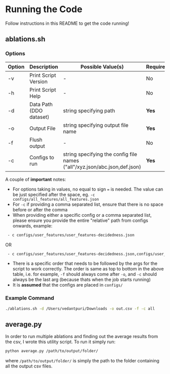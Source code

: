 # Running the Code

Follow instructions in this README to get the code running!

## ablations.sh

### Options

| Option  | Description | Possible Value(s) | Required? |
| ------------- | ------------- | ------------- | ------------- |
| -v  | Print Script Version  | -  | No  |
| -h  | Print Script Help  | -  | No  |
| -d  | Data Path (DDO dataset) | string specifying path  | **Yes**  |
| -o  | Output File | string specifying output file name  | **Yes**  |
| -f  | Flush output | -  | No  |
| -c  | Configs to run | string specifying the config file names ("all"/xyz.json/abc.json,def.json)  | **Yes**  |

A couple of **important** notes:
- For options taking in values, no equal to sign ```=``` is needed. The value can be just specified after the space, eg. ```-c configs/all_features/all_features.json```
- For ```-c``` if providing a comma separated list, ensure that there is no space before or after the comma
- When providing either a specific config or a comma separated list, please ensure you provide the entire "relative" path from configs onwards, example:
```bash
 - c configs/user_features/user_features-decidedness.json
 ```
 OR
 ```bash
  - c configs/user_features/user_features-decidedness.json,configs/user_features/user_features-pol_ideology.json
  ```

- There is a specific order that needs to be followed by the args for the script to work correctly. The order is same as top to bottom in the above table, i.e. for example, ```-f``` should always come after ```-o```, and ```-c``` should always be the last arg (because thats when the job starts running)
- It is **assumed** that the configs are placed in  ```configs/```

### Example Command
```bash
./ablations.sh -d /Users/vedantpuri/Downloads -o out.csv -f -c all
```


## average.py

In order to run multiple ablations and finding out the average results from the csv, I wrote this utility script. To run it simply run:
```bash
python average.py /path/to/output/folder/
```

where ```/path/to/output/folder/``` is simply the path to the folder containing all the output csv files.
